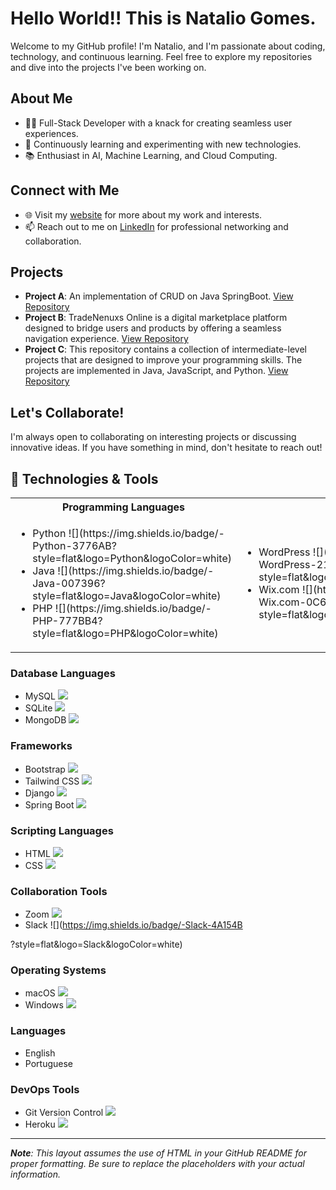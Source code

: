 
# Hello World!! This is Natalio Gomes.

Welcome to my GitHub profile! I'm Natalio, and I'm passionate about coding, technology, and continuous learning. Feel free to explore my repositories and dive into the projects I've been working on.

## About Me
- 👨‍💻 Full-Stack Developer with a knack for creating seamless user experiences.
- 🌱 Continuously learning and experimenting with new technologies.
- 📚 Enthusiast in AI, Machine Learning, and Cloud Computing.

## Connect with Me
- 🌐 Visit my [website](http://www.nataliogomes.com) for more about my work and interests.
- 📫 Reach out to me on [LinkedIn](https://www.linkedin.com/in/nataliogomes/) for professional networking and collaboration.

## Projects
- **Project A**: An implementation of CRUD on Java SpringBoot. [View Repository](https://github.com/NatalioF22/ManageMyEvents)
- **Project B**: TradeNenuxs Online is a digital marketplace platform designed to bridge users and products by offering a seamless navigation experience. [View Repository](https://github.com/NatalioF22/TradeNexus)
- **Project C**: This repository contains a collection of intermediate-level projects that are designed to improve your programming skills. The projects are implemented in Java, JavaScript, and Python. [View Repository](https://github.com/NatalioF22/Intermediate-Projects)

## Let's Collaborate!
I'm always open to collaborating on interesting projects or discussing innovative ideas. If you have something in mind, don't hesitate to reach out!

## 🔧 Technologies & Tools
<table>
  <tr>
    <th>Programming Languages</th>
    <th>Platforms</th>
  </tr>
  <tr>
    <td>
      <ul>
        <li>Python ![](https://img.shields.io/badge/-Python-3776AB?style=flat&logo=Python&logoColor=white)</li>
        <li>Java ![](https://img.shields.io/badge/-Java-007396?style=flat&logo=Java&logoColor=white)</li>
        <li>PHP ![](https://img.shields.io/badge/-PHP-777BB4?style=flat&logo=PHP&logoColor=white)</li>
      </ul>
    </td>
    <td>
      <ul>
        <li>WordPress ![](https://img.shields.io/badge/-WordPress-21759B?style=flat&logo=WordPress&logoColor=white)</li>
        <li>Wix.com ![](https://img.shields.io/badge/-Wix.com-0C6EFC?style=flat&logo=Wix&logoColor=white)</li>
      </ul>
    </td>
  </tr>
</table>

### Database Languages
- MySQL ![](https://img.shields.io/badge/-MySQL-4479A1?style=flat&logo=MySQL&logoColor=white)
- SQLite ![](https://img.shields.io/badge/-SQLite-003B57?style=flat&logo=SQLite&logoColor=white)
- MongoDB ![](https://img.shields.io/badge/-MongoDB-47A248?style=flat&logo=MongoDB&logoColor=white)

### Frameworks
- Bootstrap ![](https://img.shields.io/badge/-Bootstrap-7952B3?style=flat&logo=Bootstrap&logoColor=white)
- Tailwind CSS ![](https://img.shields.io/badge/-Tailwind_CSS-38B2AC?style=flat&logo=Tailwind-CSS&logoColor=white)
- Django ![](https://img.shields.io/badge/-Django-092E20?style=flat&logo=Django&logoColor=white)
- Spring Boot ![](https://img.shields.io/badge/-Spring_Boot-6DB33F?style=flat&logo=Spring-Boot&logoColor=white)

### Scripting Languages
- HTML ![](https://img.shields.io/badge/-HTML-E34F26?style=flat&logo=HTML5&logoColor=white)
- CSS ![](https://img.shields.io/badge/-CSS-1572B6?style=flat&logo=CSS3&logoColor=white)

### Collaboration Tools
- Zoom ![](https://img.shields.io/badge/-Zoom-2D8CFF?style=flat&logo=Zoom&logoColor=white)
- Slack ![](https://img.shields.io/badge/-Slack-4A154B

?style=flat&logo=Slack&logoColor=white)

### Operating Systems
- macOS ![](https://img.shields.io/badge/-macOS-000000?style=flat&logo=Apple&logoColor=white)
- Windows ![](https://img.shields.io/badge/-Windows-0078D6?style=flat&logo=Windows&logoColor=white)

### Languages
- English
- Portuguese

### DevOps Tools
- Git Version Control ![](https://img.shields.io/badge/-Git-F05032?style=flat&logo=git&logoColor=white)
- Heroku ![](https://img.shields.io/badge/-Heroku-430098?style=flat&logo=Heroku&logoColor=white)

---

_**Note**: This layout assumes the use of HTML in your GitHub README for proper formatting. Be sure to replace the placeholders with your actual information._
